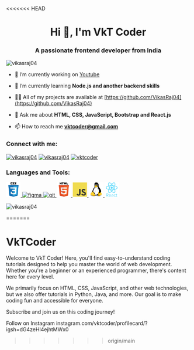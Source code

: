 <<<<<<< HEAD
<h1 align="center">Hi 👋, I'm VkT Coder</h1>
<h3 align="center">A passionate frontend developer from India</h3>

<p align="left"> <img src="https://komarev.com/ghpvc/?username=vikasraj04&label=Profile%20views&color=0e75b6&style=flat" alt="vikasraj04" /> </p>

- 🔭 I’m currently working on [Youtube](https://www.youtube.com/@VkTCoder)

- 🌱 I’m currently learning **Node.js and another backend skills**

- 👨‍💻 All of my projects are available at [https://github.com/VikasRaj04](https://github.com/VikasRaj04)

- 💬 Ask me about **HTML, CSS, JavaScript, Bootstrap and React.js**

- 📫 How to reach me **vktcoder@gmail.com**

<h3 align="left">Connect with me:</h3>
<p align="left">
<a href="https://twitter.com/vikasraj04" target="blank"><img align="center" src="https://raw.githubusercontent.com/rahuldkjain/github-profile-readme-generator/master/src/images/icons/Social/twitter.svg" alt="vikasraj04" height="30" width="40" /></a>
<a href="https://linkedin.com/in/vikasraj04" target="blank"><img align="center" src="https://raw.githubusercontent.com/rahuldkjain/github-profile-readme-generator/master/src/images/icons/Social/linked-in-alt.svg" alt="vikasraj04" height="30" width="40" /></a>
<a href="https://instagram.com/vktcoder" target="blank"><img align="center" src="https://raw.githubusercontent.com/rahuldkjain/github-profile-readme-generator/master/src/images/icons/Social/instagram.svg" alt="vktcoder" height="30" width="40" /></a>
</p>

<h3 align="left">Languages and Tools:</h3>
<p align="left"> <a href="https://www.w3schools.com/css/" target="_blank" rel="noreferrer"> <img src="https://raw.githubusercontent.com/devicons/devicon/master/icons/css3/css3-original-wordmark.svg" alt="css3" width="40" height="40"/> </a> <a href="https://www.figma.com/" target="_blank" rel="noreferrer"> <img src="https://www.vectorlogo.zone/logos/figma/figma-icon.svg" alt="figma" width="40" height="40"/> </a> <a href="https://git-scm.com/" target="_blank" rel="noreferrer"> <img src="https://www.vectorlogo.zone/logos/git-scm/git-scm-icon.svg" alt="git" width="40" height="40"/> </a> <a href="https://www.w3.org/html/" target="_blank" rel="noreferrer"> <img src="https://raw.githubusercontent.com/devicons/devicon/master/icons/html5/html5-original-wordmark.svg" alt="html5" width="40" height="40"/> </a> <a href="https://developer.mozilla.org/en-US/docs/Web/JavaScript" target="_blank" rel="noreferrer"> <img src="https://raw.githubusercontent.com/devicons/devicon/master/icons/javascript/javascript-original.svg" alt="javascript" width="40" height="40"/> </a> <a href="https://www.linux.org/" target="_blank" rel="noreferrer"> <img src="https://raw.githubusercontent.com/devicons/devicon/master/icons/linux/linux-original.svg" alt="linux" width="40" height="40"/> </a> <a href="https://reactjs.org/" target="_blank" rel="noreferrer"> <img src="https://raw.githubusercontent.com/devicons/devicon/master/icons/react/react-original-wordmark.svg" alt="react" width="40" height="40"/> </a> </p>

<p><img align="center" src="https://github-readme-stats.vercel.app/api/top-langs?username=vikasraj04&show_icons=true&locale=en&layout=compact" alt="vikasraj04" /></p>

=======
# VkTCoder
Welcome to VkT Coder! Here, you'll find easy-to-understand coding tutorials designed to help you master the world of web development. Whether you're a beginner or an experienced programmer, there's content here for every level.

We primarily focus on HTML, CSS, JavaScript, and other web technologies, but we also offer tutorials in Python, Java, and more. Our goal is to make coding fun and accessible for everyone.

Subscribe and join us on this coding journey!


Follow on Instagram
instagram.com/vktcoder/profilecard/?igsh=dG4zeHI4ejhtMWx0
>>>>>>> origin/main
